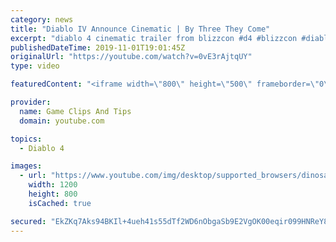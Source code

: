 ```yaml
---
category: news
title: "Diablo IV Announce Cinematic | By Three They Come"
excerpt: "diablo 4 cinematic trailer from blizzcon #d4 #blizzcon #diablo."
publishedDateTime: 2019-11-01T19:01:45Z
originalUrl: "https://youtube.com/watch?v=0vE3rAjtqUY"
type: video

featuredContent: "<iframe width=\"800\" height=\"500\" frameborder=\"0\" src=\"https://www.youtube.com/embed/0vE3rAjtqUY\" allow=\"accelerometer; autoplay; encrypted-media; gyroscope; picture-in-picture\" allowfullscreen></iframe>"

provider:
  name: Game Clips And Tips
  domain: youtube.com

topics:
  - Diablo 4

images:
  - url: "https://www.youtube.com/img/desktop/supported_browsers/dinosaur.png"
    width: 1200
    height: 800
    isCached: true

secured: "EkZKq7Aks94BKIl+4ueh41s55dTf2WD6nObgaSb9E2VgOK00eqir099HNReY8pRRGBqRVmQQNuo5r2A20l2fNF+JAnDDuX418miyrPFcCd7W/Dw11PB3FEdbLcek1XTg+mc0dQb9lTo/tXBF58DMyTS9eSxrCvgnb4x475yRH5KJCkIYrDzPSNROsA8oW6vvDlnVhv5x0Ayy/+1poUIk4VtH6x7/GCMuO5UlpXjS9hbQm3j88OBWZ2yOmaGe0v5U5fKdqSQxPh91yEYNCpCivnLfFM7ALYdrgDHnqIuyxhCAW8ieVH6rUUVUrRm426j8V9b9Fuz2dkLkcaqyAnH1Z8NwF0T/8S2OYfD+XOeVi9O3WA2jFrCErKATIJX7F4xg+B0Dyi7yBOfFWL+QcI4xCA==;sw7Gc7kWiZqo2J+Ewf/H4w=="
---
```


